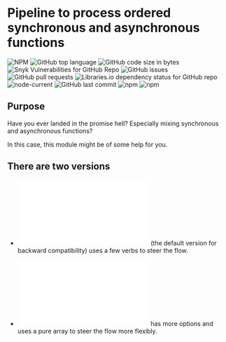 # Pipeline to process ordered synchronous and asynchronous functions

![NPM](https://img.shields.io/npm/l/mixed-pipeline)  ![GitHub top language](https://img.shields.io/github/languages/top/jcschmidig/mixed-pipeline) ![GitHub code size in bytes](https://img.shields.io/github/languages/code-size/jcschmidig/mixed-pipeline)
<br>
![Snyk Vulnerabilities for GitHub Repo](https://img.shields.io/snyk/vulnerabilities/github/jcschmidig/mixed-pipeline) ![GitHub issues](https://img.shields.io/github/issues/jcschmidig/mixed-pipeline) ![GitHub pull requests](https://img.shields.io/github/issues-pr/jcschmidig/mixed-pipeline) ![Libraries.io dependency status for GitHub repo](https://img.shields.io/librariesio/github/jcschmidig/mixed-pipeline)
<br>
![node-current](https://img.shields.io/node/v/mixed-pipeline) ![GitHub last commit](https://img.shields.io/github/last-commit/jcschmidig/mixed-pipeline) ![npm](https://img.shields.io/npm/dm/mixed-pipeline) ![npm](https://img.shields.io/npm/dt/mixed-pipeline?label=total&style=flat-square)

## Purpose

Have you ever landed in the promise hell? Especially mixing synchronous and asynchronous functions?

In this case, this module might be of some help for you.

## There are two versions

- ![Version 3](blob/master/readmev3.md) (the default version for backward compatibility) uses a few verbs to steer the flow.

- ![Version 4](blob/master/readmev4.md) has more options and uses a pure array to steer the flow more flexibly.
